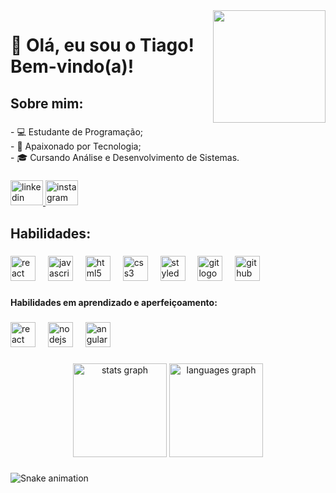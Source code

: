 <img align="right" height="180" src="https://i.pinimg.com/originals/21/11/61/21116158daaeb1459b4ec0758505e1ad.gif"  />

###

<h1 align="left">👋 Olá, eu sou o Tiago! Bem-vindo(a)!</h1>

###

<h2 align="left">Sobre mim:</h2>

###

<p align="left">- 💻 Estudante de Programação;<br>- 🌱 Apaixonado por Tecnologia;<br>- 🎓 Cursando Análise e Desenvolvimento de Sistemas.</p>

###

<div align="left">
  <a href="https://www.linkedin.com/in/tiagootome/" target="_blank">
    <img src="https://raw.githubusercontent.com/maurodesouza/profile-readme-generator/master/src/assets/icons/social/linkedin/default.svg" width="52" height="40" alt="linkedin logo"  />
  </a>
  <a href="https://www.instagram.com/tiagootome" target="_blank">
    <img src="https://raw.githubusercontent.com/maurodesouza/profile-readme-generator/master/src/assets/icons/social/instagram/default.svg" width="52" height="40" alt="instagram logo"  />
  </a>
</div>

###

<h2 align="left">Habilidades:</h2>

###

<div align="left">
  <img src="https://skillicons.dev/icons?i=react" height="40" alt="react logo"  />
  <img width="12" />
  <img src="https://skillicons.dev/icons?i=js" height="40" alt="javascript logo"  />
  <img width="12" />
  <img src="https://skillicons.dev/icons?i=html" height="40" alt="html5 logo"  />
  <img width="12" />
  <img src="https://skillicons.dev/icons?i=css" height="40" alt="css3 logo"  />
  <img width="12" />
  <img src="https://skillicons.dev/icons?i=styledcomponents" height="40" alt="styledcomponents logo"  />
  <img width="12" />
  <img src="https://skillicons.dev/icons?i=git" height="40" alt="git logo"  />
  <img width="12" />
  <img src="https://skillicons.dev/icons?i=github" height="40" alt="github logo"  />
</div>

###

<h4 align="left">Habilidades em aprendizado e aperfeiçoamento:</h4>

###

<div align="left">
  <img src="https://skillicons.dev/icons?i=react" height="40" alt="react logo"  />
  <img width="12" />
  <img src="https://skillicons.dev/icons?i=nodejs" height="40" alt="nodejs logo"  />
  <img width="12" />
  <img src="https://skillicons.dev/icons?i=angular" height="40" alt="angularjs logo"  />
</div>

###

<div align="center">
  <img src="https://github-readme-stats.vercel.app/api?username=tiagoolima&hide_title=false&hide_rank=false&show_icons=true&include_all_commits=true&count_private=true&disable_animations=false&theme=github_dark&locale=pt-br&hide_border=false&order=1" height="150" alt="stats graph"  />
  <img src="https://github-readme-stats.vercel.app/api/top-langs?username=tiagoolima&locale=pt-br&hide_title=false&layout=compact&card_width=320&langs_count=5&theme=github_dark&hide_border=false&order=2" height="150" alt="languages graph"  />
</div>

###

<img src="https://raw.githubusercontent.com/tiagoolima/tiagoolima/output/snake.svg" alt="Snake animation" />

###
